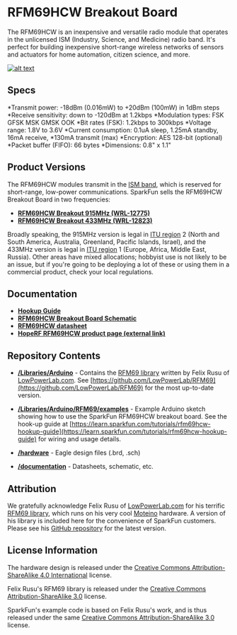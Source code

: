 RFM69HCW Breakout Board
=================
The RFM69HCW is an inexpensive and versatile radio module that operates in the unlicensed ISM (Industry, Science, and Medicine) radio band. It's perfect for building inexpensive short-range wireless networks of sensors and actuators for home automation, citizen science, and more.

[![alt text](https://cdn.sparkfun.com/assets/parts/9/6/6/5/12823-00.jpg)](https://cdn.sparkfun.com/assets/parts/9/6/6/5/12823-00.jpg)

Specs
----------------

*Transmit power: -18dBm (0.016mW) to +20dBm (100mW) in 1dBm steps
*Receive sensitivity: down to -120dBm at 1.2kbps
*Modulation types: FSK GFSK MSK GMSK OOK
*Bit rates (FSK): 1.2kbps to 300kbps
*Voltage range: 1.8V to 3.6V
*Current consumption: 0.1uA sleep, 1.25mA standby, 16mA receive, *130mA transmit (max)
*Encryption: AES 128-bit (optional)
*Packet buffer (FIFO): 66 bytes
*Dimensions: 0.8" x 1.1"

Product Versions
----------------

The RFM69HCW modules transmit in the [ISM band](http://en.wikipedia.org/wiki/ISM_band), which is reserved for short-range, low-power communications. SparkFun sells the RFM69HCW Breakout Board in two frequencies:

* [**RFM69HCW Breakout 915MHz (WRL-12775)**](https://www.sparkfun.com/products/12775)
* [**RFM69HCW Breakout 433MHz (WRL-12823)**](https://www.sparkfun.com/products/12823)

Broadly speaking, the 915MHz version is legal in [ITU region](http://en.wikipedia.org/wiki/ITU_region) 2 (North and South America, Australia, Greenland, Pacific Islands, Israel), and the 433MHz version is legal in [ITU region](http://en.wikipedia.org/wiki/ITU_region) 1 (Europe, Africa, Middle East, Russia). Other areas have mixed allocations; hobbyist use is not likely to be an issue, but if you're going to be deploying a lot of these or using them in a commercial product, check your local regulations.

Documentation
-------------------

* [**Hookup Guide**](https://learn.sparkfun.com/tutorials/rfm69hcw-hookup-guide)
* [**RFM69HCW Breakout Board Schematic**](https://github.com/sparkfun/RFM69HCW_Breakout/blob/master/documentation/RFM69HCW_BOB.pdf)
* [**RFM69HCW datasheet**](https://github.com/sparkfun/RFM69HCW_Breakout/blob/master/documentation/RFM69HCW-V1.1.pdf)
* [**HopeRF RFM69HCW product page (external link)**](http://www.hoperf.com/rf/fsk_module/RFM69HCW.htm)

Repository Contents
-------------------
* [**/Libraries/Arduino**](https://github.com/sparkfun/RFM69HCW_Breakout/tree/master/Libraries/Arduino) - Contains the [RFM69 library](https://github.com/LowPowerLab/RFM69) written by Felix Rusu of [LowPowerLab.com](lowpowerlab.com). See [https://github.com/LowPowerLab/RFM69](https://github.com/LowPowerLab/RFM69) for the most up-to-date version.

* [**/Libraries/Arduino/RFM69/examples**](https://github.com/sparkfun/RFM69HCW_Breakout/tree/master/Libraries/Arduino/RFM69/examples) - Example Arduino sketch showing how to use the SparkFun RFM69HCW breakout board. See the hook-up guide at [https://learn.sparkfun.com/tutorials/rfm69hcw-hookup-guide](https://learn.sparkfun.com/tutorials/rfm69hcw-hookup-guide) for wiring and usage details.

* [**/hardware**](https://github.com/sparkfun/RFM69HCW_Breakout/tree/master/hardware) - Eagle design files (.brd, .sch)

* [**/documentation**](https://github.com/sparkfun/RFM69HCW_Breakout/tree/master/documentation) - Datasheets, schematic, etc.

Attribution
-----------
We gratefully acknowledge Felix Rusu of [LowPowerLab.com](lowpowerlab.com) for his terrific [RFM69 library](https://github.com/LowPowerLab/RFM69), which runs on his very cool [Moteino](http://lowpowerlab.com/moteino/) hardware. A version of his library is included here for the convenience of SparkFun customers. Please see his [GitHub repository](https://github.com/LowPowerLab/RFM69) for the latest version.

License Information
-------------------
The hardware design is released under the [Creative Commons Attribution-ShareAlike 4.0 International](http://creativecommons.org/licenses/by-sa/4.0/) license.

Felix Rusu's RFM69 library is released under the [Creative Commons Attribution-ShareAlike 3.0](http://creativecommons.org/licenses/by-sa/3.0/) license. 

SparkFun's example code is based on Felix Rusu's work, and is thus released under the same [Creative Commons Attribution-ShareAlike 3.0](http://creativecommons.org/licenses/by-sa/3.0/) license.
